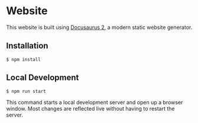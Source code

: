 # Website

This website is built using [Docusaurus 2](https://v2.docusaurus.io/), a modern static website generator.

## Installation

```shell
$ npm install
```

## Local Development

```shell
$ npm run start
```

This command starts a local development server and open up a browser window.
Most changes are reflected live without having to restart the server.
